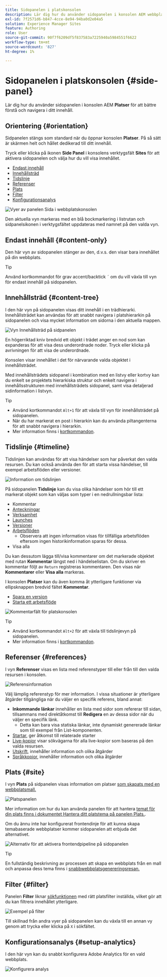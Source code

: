 ```yaml
---
title: Sidopanelen i platskonsolen
description: Lär dig hur du använder sidopanelen i konsolen AEM webbplatser för att bättre förstå och navigera i ditt innehåll.
exl-id: 7f2571d6-b847-4cce-8e94-94ba0d2e04a5
solution: Experience Manager Sites
feature: Authoring
role: User
source-git-commit: 90f7f6209df5f837583a7225940a5984551f6622
workflow-type: tm+mt
source-wordcount: '827'
ht-degree: 1%

---
```


# Sidopanelen i platskonsolen {#side-panel}

Lär dig hur du använder sidopanelen i konsolen AEM **Platser** för att bättre förstå och navigera i ditt innehåll.

## Orientering {#orientation}

Sidpanelen stängs som standard när du öppnar konsolen **Platser**. På så sätt är skärmen helt och hållet dedikerad till ditt innehåll.

Tryck eller klicka på ikonen **Side Panel** i konsolens verktygsfält **Sites** för att aktivera sidopanelen och välja hur du vill visa innehållet.

* [Endast innehåll](#content-only)
* [Innehållsträd](#content-tree)
* [Tidslinje](#timeline)
* [Referenser](#references)
* [Plats](#site)
* [Filter](#filter)
* [Konfigurationsanalys](#setup-analytics)

![Vyer av panelen Sida i webbplatskonsolen](assets/sites-console-side-panel-views.png)

Den aktuella vyn markeras med en blå bockmarkering i listrutan och sidpanelsikonen i verktygsfältet uppdateras med namnet på den valda vyn.

## Endast innehåll {#content-only}

Den här vyn av sidopanelen stänger av den, d.v.s. den visar bara innehållet på din webbplats.

>[!TIP]
>
>Använd kortkommandot för grav accent/backtick `´` om du vill växla till vyn för endast innehåll på sidopanelen.

## Innehållsträd {#content-tree}

I den här vyn på sidopanelen visas ditt innehåll i en trädhierarki. Innehållsträdet kan användas för att snabbt navigera i platshierarkin på sidopanelen och visa mycket information om sidorna i den aktuella mappen.

![Vyn Innehållsträd på sidpanelen](assets/console-side-panel-content-tree.png)

En högerriktad kniv bredvid ett objekt i trädet anger en nod som kan expanderas för att visa dess underordnade noder. Tryck eller klicka på avrivningen för att visa de underordnade.

Konsolen visar innehållet i det för närvarande valda objektet i innehållsträdet.

Med innehållsträdets sidopanel i kombination med en listvy eller kortvy kan du enkelt se projektets hierarkiska struktur och enkelt navigera i innehållsstrukturen med innehållsträdets sidopanel, samt visa detaljerad sidinformation i listvyn.

>[!TIP]
>
>* Använd kortkommandot `Alt+1` för att växla till vyn för innehållsträdet på sidopanelen.
>* När du har markerat en post i hierarkin kan du använda piltangenterna för att snabbt navigera i hierarkin.
>* Mer information finns i [kortkommandon](/help/sites-cloud/authoring/sites-console/keyboard-shortcuts.md).

## Tidslinje {#timeline}

Tidslinjen kan användas för att visa händelser som har påverkat den valda resursen. Du kan också använda den för att starta vissa händelser, till exempel arbetsflöden eller versioner.

![Information om tidslinjen](/help/sites-cloud/authoring/assets/timeline-detail.png)

På sidopanelen **Tidslinje** kan du visa olika händelser som hör till ett markerat objekt som kan väljas som typer i en nedrullningsbar lista:

* Kommentar
* [Anteckningar](/help/sites-cloud/authoring/page-editor/annotations.md)
* [Verksamhet](/help/sites-cloud/authoring/personalization/activities.md)
* [Launches](/help/sites-cloud/authoring/launches/overview.md)
* [Versioner](/help/sites-cloud/authoring/sites-console/page-versions.md)
* [Arbetsflöden](/help/sites-cloud/authoring/workflows/overview.md)
   * Observera att ingen information visas för tillfälliga arbetsflöden eftersom ingen historikinformation sparas för dessa.<!--With the exception of [transient workflows](/help/sites-developing/workflows.md#transient-workflows) as no history information is saved for these-->
* Visa alla

Du kan dessutom lägga till/visa kommentarer om det markerade objektet med rutan **Kommentar** längst ned i händelselistan. Om du skriver en kommentar följt av `Return` registreras kommentaren. Den visas när **Kommentarer** eller **Visa alla** markeras.

I konsolen **Platser** kan du även komma åt ytterligare funktioner via ellipsknappen bredvid fältet **Kommentar**.

* [Spara en version](/help/sites-cloud/authoring/sites-console/page-versions.md)
* [Starta ett arbetsflöde](/help/sites-cloud/authoring/workflows/applying.md)

![Kommentarfält för platskonsolen](assets/sites-console-comment-ellipsis.png)

>[!TIP]
>
>* Använd kortkommandot `Alt+2` för att växla till tidslinjevyn på sidopanelen.
>* Mer information finns i [kortkommandon](/help/sites-cloud/authoring/sites-console/keyboard-shortcuts.md).

## Referenser {#references}

I vyn **Referenser** visas en lista med referenstyper till eller från till den valda resursen i konsolen.

![Referensinformation](assets/console-side-panel-references-detail.png)

Välj lämplig referenstyp för mer information. I vissa situationer är ytterligare åtgärder tillgängliga när du väljer en specifik referens, bland annat:

* **Inkommande länkar** innehåller en lista med sidor som refererar till sidan, tillsammans med direktåtkomst till **Redigera** en av dessa sidor när du väljer en specifik länk.
   * Detta kan bara visa statiska länkar, inte dynamiskt genererade länkar som till exempel från List-komponenten.
* [Startar](/help/sites-cloud/authoring/launches/overview.md), ger åtkomst till relaterade starter
* [Live-kopior](/help/sites-cloud/administering/msm/overview.md) visar sökvägarna för alla live-kopior som baseras på den valda resursen.
* [Utskrift](/help/sites-cloud/administering/msm/best-practices.md), innehåller information och olika åtgärder
* [Språkkopior](/help/sites-cloud/administering/translation/managing-projects.md#creating-translation-projects-using-the-references-panel), innehåller information och olika åtgärder

## Plats {#site}

I vyn **Plats** på sidpanelen visas information om platser [som skapats med en webbplatsmall.](/help/sites-cloud/administering/site-creation/create-site.md)

![Platspanelen](assets/console-side-panel-site-paenl.png)

Mer information om hur du kan använda panelen för att hantera [temat för din plats finns i dokumentet ](/help/sites-cloud/administering/site-creation/site-rail.md) [Hantera ditt platstema på panelen Plats.](/help/sites-cloud/administering/site-creation/site-themes.md).

Om du ännu inte har konfigurerat frontendinje för att kunna skapa temabaserade webbplatser kommer sidopanelen att erbjuda det alternativet.

![Alternativ för att aktivera frontendpipeline på sidopanelen](assets/sites-console-side-panel-site.png)

>[!TIP]
>
>En fullständig beskrivning av processen att skapa en webbplats från en mall och anpassa dess tema finns i [snabbwebbplatsgenereringsresan.](/help/journey-sites/quick-site/overview.md)

## Filter {#filter}

Panelen **Filter** liknar [sökfunktionen](/help/sites-cloud/authoring/search.md) med rätt platsfilter inställda, vilket gör att du kan filtrera innehållet ytterligare.

![Exempel på filter](assets/console-side-panel-filter.png)

Till skillnad från andra vyer på sidopanelen kan du växla till en annan vy genom att trycka eller klicka på `X` i sökfältet.

## Konfigurationsanalys {#setup-analytics}

I den här vyn kan du snabbt konfigurera Adobe Analytics för en vald webbplats.

![Konfigurera analys](assets/sites-console-side-panel-setup-analytics.png)
